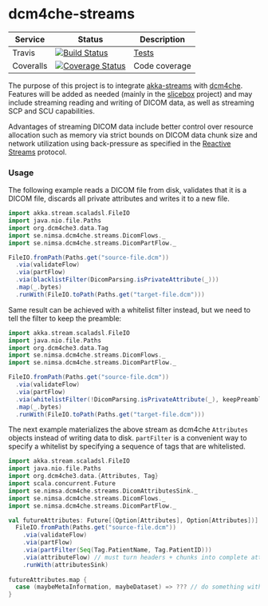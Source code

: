 # dcm4che-streams

Service | Status | Description
------- | ------ | -----------
Travis            | [![Build Status](https://travis-ci.org/slicebox/dcm4che-streams.svg?branch=develop)](https://travis-ci.org/slicebox/dcm4che-streams.svg?branch=develop) | [Tests](https://travis-ci.org/slicebox/dcm4che-streams/)
Coveralls         | [![Coverage Status](https://coveralls.io/repos/github/slicebox/dcm4che-streams/badge.svg?branch=develop)](https://coveralls.io/github/slicebox/dcm4che-streams?branch=develop) | Code coverage


The purpose of this project is to integrate [akka-streams](http://doc.akka.io/docs/akka/current/scala/stream/index.html) 
with [dcm4che](https://github.com/dcm4che/dcm4che). Features will be added as needed (mainly in the 
[slicebox](https://github.com/slicebox/slicebox) project) and may include streaming reading and writing of DICOM data,
as well as streaming SCP and SCU capabilities.

Advantages of streaming DICOM data include better control over resource allocation such as memory via strict bounds on 
DICOM data chunk size and network utilization using back-pressure as specified in the 
[Reactive Streams](http://www.reactive-streams.org/) protocol.

### Usage

The following example reads a DICOM file from disk, validates that it is a DICOM file, discards all private attributes
and writes it to a new file.

```scala
import akka.stream.scaladsl.FileIO
import java.nio.file.Paths
import org.dcm4che3.data.Tag
import se.nimsa.dcm4che.streams.DicomFlows._
import se.nimsa.dcm4che.streams.DicomPartFlow._

FileIO.fromPath(Paths.get("source-file.dcm"))
  .via(validateFlow)
  .via(partFlow)
  .via(blacklistFilter(DicomParsing.isPrivateAttribute(_)))
  .map(_.bytes)
  .runWith(FileIO.toPath(Paths.get("target-file.dcm")))
```

Same result can be achieved with a whitelist filter instead, but we need to tell the filter
to keep the preamble:

```scala
import akka.stream.scaladsl.FileIO
import java.nio.file.Paths
import org.dcm4che3.data.Tag
import se.nimsa.dcm4che.streams.DicomFlows._
import se.nimsa.dcm4che.streams.DicomPartFlow._

FileIO.fromPath(Paths.get("source-file.dcm"))
  .via(validateFlow)
  .via(partFlow)
  .via(whitelistFilter(!DicomParsing.isPrivateAttribute(_), keepPreamble = true))
  .map(_.bytes)
  .runWith(FileIO.toPath(Paths.get("target-file.dcm")))
```


The next example materializes the above stream as dcm4che `Attributes` objects instead of writing data to disk.
`partFilter` is a convenient way to specify a whitelist by specifying a sequence of tags that are whitelisted.

```scala
import akka.stream.scaladsl.FileIO
import java.nio.file.Paths
import org.dcm4che3.data.{Attributes, Tag}
import scala.concurrent.Future
import se.nimsa.dcm4che.streams.DicomAttributesSink._
import se.nimsa.dcm4che.streams.DicomFlows._
import se.nimsa.dcm4che.streams.DicomPartFlow._

val futureAttributes: Future[(Option[Attributes], Option[Attributes])] =
  FileIO.fromPath(Paths.get("source-file.dcm"))
    .via(validateFlow)
    .via(partFlow)
    .via(partFilter(Seq(Tag.PatientName, Tag.PatientID)))
    .via(attributeFlow) // must turn headers + chunks into complete attributes before materializing
    .runWith(attributesSink)
    
futureAttributes.map {
  case (maybeMetaInformation, maybeDataset) => ??? // do something with attributes here
}
```